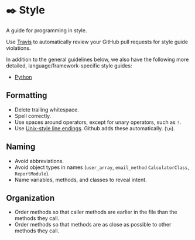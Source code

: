 :black_nib: Style
=====

A guide for programming in style.

Use [Travis] to automatically review your
GitHub pull requests for
style guide violations.

[Travis]: https://travis-ci.com

In addition to the general guidelines below, we also have the following more
detailed, language/framework-specific style guides:
* [Python](python)

Formatting
----------

* Delete trailing whitespace.
* Spell correctly.
* Use spaces around operators, except for unary operators, such as `!`.
* Use [Unix-style line endings][newline explanation]. Github adds these automatically. (`\n`).

[newline explanation]: http://unix.stackexchange.com/questions/23903/should-i-end-my-text-script-files-with-a-newline

Naming
------

* Avoid abbreviations.
* Avoid object types in names (`user_array`, `email_method` `CalculatorClass`, `ReportModule`).
* Name variables, methods, and classes to reveal intent.

Organization
------------

* Order methods so that caller methods are earlier in the file than the methods
  they call.
* Order methods so that methods are as close as possible to other methods they
  call.
